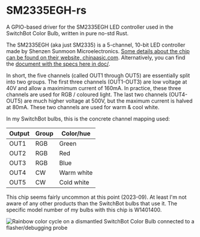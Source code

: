 # SM2335EGH-rs

A GPIO-based driver for the SM2335EGH LED controller used in the SwitchBot Color Bulb, written in pure no-std Rust.

The SM2335EGH (aka just SM2335) is a 5-channel, 10-bit LED controller made by Shenzen Sunmoon Microelectronics.
[Some details about the chip can be found on their website, chinaasic.com](http://www.chinaasic.com/chipDetails/detail_290.html).
Alternatively, you can find the [document with the specs here in doc/](doc/SM2335EGH-chip-details-ch.pdf).

In short, the five channels (called OUT1 through OUT5) are essentially split into two groups.
The first three channels (OUT1-OUT3) are low voltage at 40V and allow a maximimum current of 160mA.
In practice, these three channels are used for RGB / coloured light.
The last two channels (OUT4-OUT5) are much higher voltage at 500V, but the maximum current is halved at 80mA.
These two channels are used for warm & cool white.

In my SwitchBot bulbs, this is the concrete channel mapping used:

| Output | Group | Color/hue  |
|--------|-------|------------|
| OUT1   | RGB   | Green      |
| OUT2   | RGB   | Red        |
| OUT3   | RGB   | Blue       |
| OUT4   | CW    | Warm white |
| OUT5   | CW    | Cold white |

This chip seems fairly uncommon at this point (2023-09).
At least I'm not aware of any other products than the SwitchBot bulbs that use it.
The specific model number of my bulbs with this chip is W1401400.

![Rainbow color cycle on a dismantled SwitchBot Color Bulb connected to a flasher/debugging probe](https://media.giphy.com/media/vFKqnCdLPNOKc/giphy.gif)
